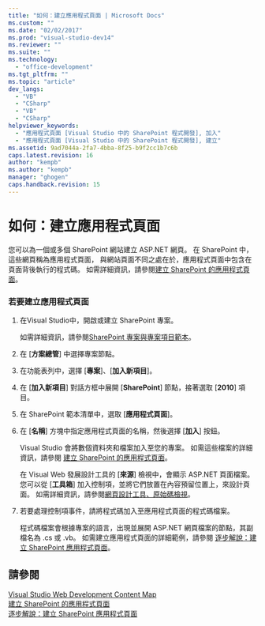 ```yaml
---
title: "如何：建立應用程式頁面 | Microsoft Docs"
ms.custom: ""
ms.date: "02/02/2017"
ms.prod: "visual-studio-dev14"
ms.reviewer: ""
ms.suite: ""
ms.technology: 
  - "office-development"
ms.tgt_pltfrm: ""
ms.topic: "article"
dev_langs: 
  - "VB"
  - "CSharp"
  - "VB"
  - "CSharp"
helpviewer_keywords: 
  - "應用程式頁面 [Visual Studio 中的 SharePoint 程式開發], 加入"
  - "應用程式頁面 [Visual Studio 中的 SharePoint 程式開發], 建立"
ms.assetid: 9ad7044a-2fa7-4bba-8f25-b9f2cc1b7c6b
caps.latest.revision: 16
author: "kempb"
ms.author: "kempb"
manager: "ghogen"
caps.handback.revision: 15
---
```

# 如何：建立應用程式頁面
  您可以為一個或多個 SharePoint 網站建立 ASP.NET 網頁。  在 SharePoint 中，這些網頁稱為應用程式頁面，  與網站頁面不同之處在於，應用程式頁面中包含在頁面背後執行的程式碼。  如需詳細資訊，請參閱[建立 SharePoint 的應用程式頁面](../sharepoint/creating-application-pages-for-sharepoint.md)。  
  
### 若要建立應用程式頁面  
  
1.  在Visual Studio中，開啟或建立 SharePoint 專案。  
  
     如需詳細資訊，請參閱[SharePoint 專案與專案項目範本](../sharepoint/sharepoint-project-and-project-item-templates.md)。  
  
2.  在 \[**方案總管**\] 中選擇專案節點。  
  
3.  在功能表列中，選擇 \[**專案**\]、\[**加入新項目**\]。  
  
4.  在 \[**加入新項目**\] 對話方框中展開 \[**SharePoint**\] 節點，接著選取 \[**2010**\] 項目。  
  
5.  在 SharePoint 範本清單中，選取 \[**應用程式頁面**\]。  
  
6.  在 \[**名稱**\] 方塊中指定應用程式頁面的名稱，然後選擇 \[**加入**\] 按鈕。  
  
     Visual Studio 會將數個資料夾和檔案加入至您的專案。  如需這些檔案的詳細資訊，請參閱 [建立 SharePoint 的應用程式頁面](../sharepoint/creating-application-pages-for-sharepoint.md)。  
  
     在 Visual Web 發展設計工具的 \[**來源**\] 檢視中，會顯示 ASP.NET 頁面檔案。  您可以從 \[**工具箱**\] 加入控制項，並將它們放置在內容預留位置上，來設計頁面。  如需詳細資訊，請參閱[網頁設計工具、原始碼檢視](http://msdn.microsoft.com/zh-tw/5911396b-fe51-4150-9ff1-b085f812862f)。  
  
7.  若要處理控制項事件，請將程式碼加入至應用程式頁面的程式碼檔案。  
  
     程式碼檔案會根據專案的語言，出現並展開 ASP.NET 網頁檔案的節點，其副檔名為 .cs 或 .vb。  如需建立應用程式頁面的詳細範例，請參閱 [逐步解說：建立 SharePoint 應用程式頁面](../sharepoint/walkthrough-creating-a-sharepoint-application-page.md)。  
  
## 請參閱  
 [Visual Studio Web Development Content Map](http://msdn.microsoft.com/zh-tw/9c31f93b-c8fb-4599-9b14-6194ec8c7539)   
 [建立 SharePoint 的應用程式頁面](../sharepoint/creating-application-pages-for-sharepoint.md)   
 [逐步解說：建立 SharePoint 應用程式頁面](../sharepoint/walkthrough-creating-a-sharepoint-application-page.md)  
  
  